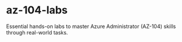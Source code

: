 # az-104-labs
Essential hands-on labs to master Azure Administrator (AZ-104) skills through real-world tasks.
